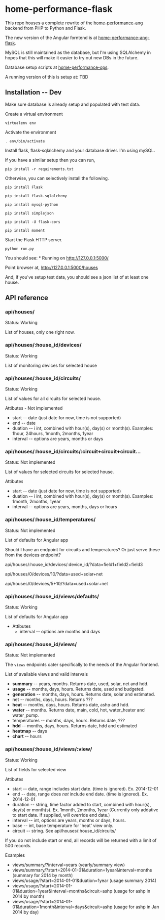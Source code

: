 # home-performance-flask

This repo houses a complete rewrite of the [home-performance-ang](https://github.com/netplusdesign/home-performance-ang) backend from PHP to Python and Flask.

The new version of the Angular forntend is at [home-performance-ang-flask](https://github.com/netplusdesign/home-performance-ang-flask).

MySQL is still maintained as the database, but I'm using SQLAlchemy in hopes that this will make it easier to try out new DBs in the future.

Database setup scripts at [home-performance-ops](https://github.com/netplusdesign/home-performance-ops).

A running version of this is setup at: TBD

## Installation -- Dev

Make sure database is already setup and populated with test data.

Create a virtual environment

`virtualenv env`

Activate the environment

`. env/bin/activate`

Install flask, flask-sqlalchemy and your database driver. I'm using mySQL.

If you have a similar setup then you can run,

`pip install -r requirements.txt`

Otherwise, you can selectively install the following.

`pip install Flask`

`pip install flask-sqlalchemy`

`pip install mysql-python`

`pip install simplejson`

`pip install -U flask-cors`

`pip install moment`

Start the Flask HTTP server.

`python run.py`

You should see:  * Running on http://127.0.0.1:5000/

Point browser at, http://127.0.0.1:5000/houses

And, if you've setup test data, you should see a json list of at least one house.

## API reference

### api/houses/

Status: Working

List of houses, only one right now.

### api/houses/:house_id/devices/

Status: Working

List of monitoring devices for selected house

### api/houses/:house_id/circuits/

Status: Working

List of values for all circuits for selected house.

Attibutes - Not implemented

  * start -- date (just date for now, time is not supported)
  * end -- date
  * duation -- i int, combined with hour(s), day(s) or month(s). Examples: 1hour, 24hours, 1month, 2months, 1year 
  * interval -- options are years, months or days

### api/houses/:house_id/circuits/:circuit+circuit+circuit...

Status: Not implemented

List of values for selected circuits for selected house.

Attibutes

  * start -- date (just date for now, time is not supported)
  * duation -- i int, combined with hour(s), day(s) or month(s). Examples: 1month, 2months, 1year 
  * interval -- options are years, months, days or hours

### api/houses/:house_id/temperatures/

Status: Not implemented

List of defaults for Angular app

Should I have an endpoint for circuits and temperatures? Or just serve these from the devices endpoint?

api/houses/:house_id/devices/:device_id/?data=field1+field2+field3

api/houses/0/devices/10/?data=used+solar+net

api/houses/0/devices/5+10/?data=used+solar+net

### api/houses/:house_id/views/defaults/

Status: Working

List of defaults for Angular app

* Attibutes
  * interval -- options are months and days
  
### api/houses/:house_id/views/

Status: Not implemented

The `views` endpoints cater specifically to the needs of the Angular frontend.

List of available views and valid intervals

  * __summary__ -- years, months. Returns date, used, solar, net and hdd.
  * __usage__ -- months, days, hours. Returns date, used and budgeted.
  * __generation__ -- months, days, hours. Returns date, solar and estimated.
  * net -- months, days, hours. Returns ???
  * __heat__ -- months, days, hours. Returns date, ashp and hdd.
  * __water__ -- months. Returns date, main, cold, hot, water_heater and water_pump.
  * temperatures -- months, days, hours. Returns date, ???
  * __hdd__ -- months, days, hours. Returns date, hdd and estimated
  * __heatmap__ -- days
  * __chart__ -- hours

### api/houses/:house_id/views/:view/

Status: Working

List of fields for selected view

Attibutes

  * start -- date, range includes start date. (time is ignored). Ex. 2014-12-01
  * end -- date, range does _not_ include end date. (time is ignored). Ex. 2014-12-01
  * duration -- string, time factor added to start, combined with hour(s), day(s) or month(s). Ex. 1month, 2months, 1year (Currently only addative to start date. If supplied, will override end date.)
  * interval -- int, options are years, months or days, hours.
  * base -- int, base temperature for 'heat' view only.
  * circuit -- string. See api/houses/:house_id/circuits/

If you do not include start or end, all records will be returned with a limit of 500 records.

Examples

  * views/summary/?interval=years  (yearly/summary view)
  * views/summary/?start=2014-01-01&duration=1year&interval=months (summary for 2014 by month)
  * views/usage/?start=2014-01-01&duation=1year  (usage summary 2014)
  * views/usage/?start=2014-01-01&duation=1year&interval=months&circuit=ashp  (usage for ashp in 2014 by month)
  * views/usage/?start=2014-01-01&duration=1month&interval=days&circuit=ashp  (usage for ashp in Jan 2014 by day)
  
